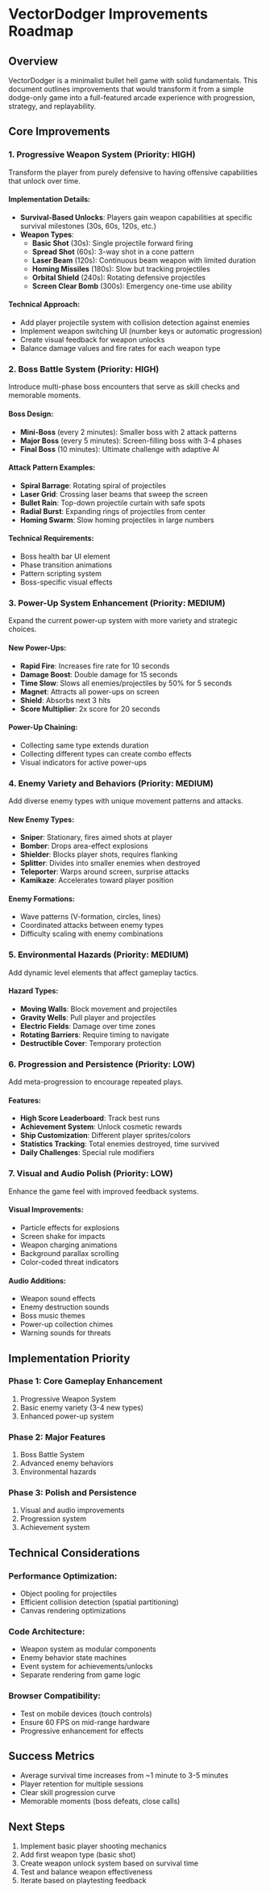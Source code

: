 # VectorDodger Improvements Roadmap

## Overview
VectorDodger is a minimalist bullet hell game with solid fundamentals. This document outlines improvements that would transform it from a simple dodge-only game into a full-featured arcade experience with progression, strategy, and replayability.

## Core Improvements

### 1. Progressive Weapon System (Priority: HIGH)
Transform the player from purely defensive to having offensive capabilities that unlock over time.

#### Implementation Details:
- **Survival-Based Unlocks**: Players gain weapon capabilities at specific survival milestones (30s, 60s, 120s, etc.)
- **Weapon Types**:
  - **Basic Shot** (30s): Single projectile forward firing
  - **Spread Shot** (60s): 3-way shot in a cone pattern
  - **Laser Beam** (120s): Continuous beam weapon with limited duration
  - **Homing Missiles** (180s): Slow but tracking projectiles
  - **Orbital Shield** (240s): Rotating defensive projectiles
  - **Screen Clear Bomb** (300s): Emergency one-time use ability

#### Technical Approach:
- Add player projectile system with collision detection against enemies
- Implement weapon switching UI (number keys or automatic progression)
- Create visual feedback for weapon unlocks
- Balance damage values and fire rates for each weapon type

### 2. Boss Battle System (Priority: HIGH)
Introduce multi-phase boss encounters that serve as skill checks and memorable moments.

#### Boss Design:
- **Mini-Boss** (every 2 minutes): Smaller boss with 2 attack patterns
- **Major Boss** (every 5 minutes): Screen-filling boss with 3-4 phases
- **Final Boss** (10 minutes): Ultimate challenge with adaptive AI

#### Attack Pattern Examples:
- **Spiral Barrage**: Rotating spiral of projectiles
- **Laser Grid**: Crossing laser beams that sweep the screen
- **Bullet Rain**: Top-down projectile curtain with safe spots
- **Radial Burst**: Expanding rings of projectiles from center
- **Homing Swarm**: Slow homing projectiles in large numbers

#### Technical Requirements:
- Boss health bar UI element
- Phase transition animations
- Pattern scripting system
- Boss-specific visual effects

### 3. Power-Up System Enhancement (Priority: MEDIUM)
Expand the current power-up system with more variety and strategic choices.

#### New Power-Ups:
- **Rapid Fire**: Increases fire rate for 10 seconds
- **Damage Boost**: Double damage for 15 seconds
- **Time Slow**: Slows all enemies/projectiles by 50% for 5 seconds
- **Magnet**: Attracts all power-ups on screen
- **Shield**: Absorbs next 3 hits
- **Score Multiplier**: 2x score for 20 seconds

#### Power-Up Chaining:
- Collecting same type extends duration
- Collecting different types can create combo effects
- Visual indicators for active power-ups

### 4. Enemy Variety and Behaviors (Priority: MEDIUM)
Add diverse enemy types with unique movement patterns and attacks.

#### New Enemy Types:
- **Sniper**: Stationary, fires aimed shots at player
- **Bomber**: Drops area-effect explosions
- **Shielder**: Blocks player shots, requires flanking
- **Splitter**: Divides into smaller enemies when destroyed
- **Teleporter**: Warps around screen, surprise attacks
- **Kamikaze**: Accelerates toward player position

#### Enemy Formations:
- Wave patterns (V-formation, circles, lines)
- Coordinated attacks between enemy types
- Difficulty scaling with enemy combinations

### 5. Environmental Hazards (Priority: MEDIUM)
Add dynamic level elements that affect gameplay tactics.

#### Hazard Types:
- **Moving Walls**: Block movement and projectiles
- **Gravity Wells**: Pull player and projectiles
- **Electric Fields**: Damage over time zones
- **Rotating Barriers**: Require timing to navigate
- **Destructible Cover**: Temporary protection

### 6. Progression and Persistence (Priority: LOW)
Add meta-progression to encourage repeated plays.

#### Features:
- **High Score Leaderboard**: Track best runs
- **Achievement System**: Unlock cosmetic rewards
- **Ship Customization**: Different player sprites/colors
- **Statistics Tracking**: Total enemies destroyed, time survived
- **Daily Challenges**: Special rule modifiers

### 7. Visual and Audio Polish (Priority: LOW)
Enhance the game feel with improved feedback systems.

#### Visual Improvements:
- Particle effects for explosions
- Screen shake for impacts
- Weapon charging animations
- Background parallax scrolling
- Color-coded threat indicators

#### Audio Additions:
- Weapon sound effects
- Enemy destruction sounds
- Boss music themes
- Power-up collection chimes
- Warning sounds for threats

## Implementation Priority

### Phase 1: Core Gameplay Enhancement
1. Progressive Weapon System
2. Basic enemy variety (3-4 new types)
3. Enhanced power-up system

### Phase 2: Major Features
1. Boss Battle System
2. Advanced enemy behaviors
3. Environmental hazards

### Phase 3: Polish and Persistence
1. Visual and audio improvements
2. Progression system
3. Achievement system

## Technical Considerations

### Performance Optimization:
- Object pooling for projectiles
- Efficient collision detection (spatial partitioning)
- Canvas rendering optimizations

### Code Architecture:
- Weapon system as modular components
- Enemy behavior state machines
- Event system for achievements/unlocks
- Separate rendering from game logic

### Browser Compatibility:
- Test on mobile devices (touch controls)
- Ensure 60 FPS on mid-range hardware
- Progressive enhancement for effects

## Success Metrics
- Average survival time increases from ~1 minute to 3-5 minutes
- Player retention for multiple sessions
- Clear skill progression curve
- Memorable moments (boss defeats, close calls)

## Next Steps
1. Implement basic player shooting mechanics
2. Add first weapon type (basic shot)
3. Create weapon unlock system based on survival time
4. Test and balance weapon effectiveness
5. Iterate based on playtesting feedback